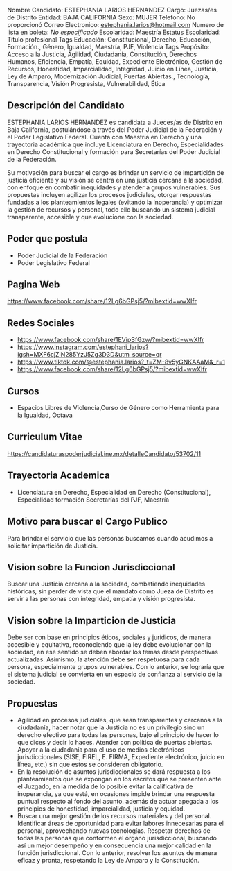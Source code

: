Nombre Candidato: ESTEPHANIA LARIOS HERNANDEZ
Cargo: Juezas/es de Distrito
Entidad: BAJA CALIFORNIA
Sexo: MUJER
Telefono: No proporcionó
Correo Electronico: estephania.larios@hotmail.com
Numero de lista en boleta: *No especificado*
Escolaridad: Maestría
Estatus Escolaridad: Título profesional
Tags Educación: Constitucional, Derecho, Educación, Formación., Género, Igualdad, Maestría, PJF, Violencia
Tags Propósito: Acceso a la Justicia, Agilidad, Ciudadanía, Constitución, Derechos Humanos, Eficiencia, Empatía, Equidad, Expediente Electrónico, Gestión de Recursos, Honestidad, Imparcialidad, Integridad, Juicio en Línea, Justicia, Ley de Amparo, Modernización Judicial, Puertas Abiertas., Tecnología, Transparencia, Visión Progresista, Vulnerabilidad, Ética


## Descripción del Candidato 

ESTEPHANIA LARIOS HERNANDEZ es candidata a Jueces/as de Distrito en Baja California, postulándose a través del Poder Judicial de la Federación y el Poder Legislativo Federal. Cuenta con Maestría en Derecho y una trayectoria académica que incluye Licenciatura en Derecho, Especialidades en Derecho Constitucional y formación para Secretarías del Poder Judicial de la Federación.

Su motivación para buscar el cargo es brindar un servicio de impartición de justicia eficiente y su visión se centra en una justicia cercana a la sociedad, con enfoque en combatir inequidades y atender a grupos vulnerables. Sus propuestas incluyen agilizar los procesos judiciales, otorgar respuestas fundadas a los planteamientos legales (evitando la inoperancia) y optimizar la gestión de recursos y personal, todo ello buscando un sistema judicial transparente, accesible y que evolucione con la sociedad.


## Poder que postula

- Poder Judicial de la Federación
- Poder Legislativo Federal


## Pagina Web

https://www.facebook.com/share/12Lg6bGPsj5/?mibextid=wwXIfr


## Redes Sociales

- https://www.facebook.com/share/1EVipSfGzw/?mibextid=wwXIfr
- https://www.instagram.com/estephani_larios?igsh=MXF6cjZiN285YzJ5Zg3D3D&utm_source=qr
- https://www.tiktok.com/@estephania.larios?_t=ZM-8v5yGNKAAaM&_r=1
- https://www.facebook.com/share/12Lg6bGPsj5/?mibextid=wwXIfr


## Cursos

- Espacios Libres de Violencia,Curso de Género como Herramienta para la Igualdad, Octava


## Curriculum Vitae

https://candidaturaspoderjudicial.ine.mx/detalleCandidato/53702/11


## Trayectoria Academica

- Licenciatura en Derecho, Especialidad en Derecho (Constitucional), Especialidad formación Secretarías del PJF, Maestría


## Motivo para buscar el Cargo Publico

Para brindar el servicio que las personas buscamos cuando acudimos a solicitar impartición de Justicia.


## Vision sobre la Funcion Jurisdiccional

Buscar una Justicia cercana a la sociedad, combatiendo inequidades históricas, sin perder de vista que el mandato como Jueza de Distrito es servir a las personas con integridad, empatía y visión progresista.


## Vision sobre la Imparticion de Justicia

Debe ser con base en principios éticos, sociales y jurídicos, de manera accesible y equitativa, reconociendo que la ley debe evolucionar con la sociedad, en ese sentido se deben abordar los temas desde perspectivas actualizadas. Asimismo, la atención debe ser respetuosa para cada persona, especialmente grupos vulnerables. Con lo anterior, se lograría que el sistema judicial se convierta en un espacio de confianza al servicio de la sociedad.


## Propuestas

- Agilidad en procesos judiciales, que sean transparentes y cercanos a la ciudadanía, hacer notar que la Justicia no es un privilegio sino un derecho efectivo para todas las personas, bajo el principio de hacer lo que dices y decir lo haces. Atender con política de puertas abiertas. Apoyar a la ciudadanía para el uso de medios electrónicos jurisdiccionales (SISE, FIREL, E. FIRMA, Expediente electrónico, juicio en línea, etc.) sin que estos se consideren obligatorio.
- En la resolución de asuntos jurisdiccionales se dará respuesta a los planteamientos que se expongan en los escritos que se presenten ante el Juzgado, en la medida de lo posible evitar la calificativa de inoperancia, ya que está, en ocasiones impide brindar una respuesta puntual respecto al fondo del asunto. además de actuar apegada a los principios de honestidad, imparcialidad, justicia y equidad.
- Buscar una mejor gestión de los recursos materiales y del personal. Identificar áreas de oportunidad para evitar labores innecesarias para el personal, aprovechando nuevas tecnologías. Respetar derechos de todas las personas que conformen el órgano jurisdiccional, buscando así un mejor desempeño y en consecuencia una mejor calidad en la función jurisdiccional. Con lo anterior, resolver los asuntos de manera eficaz y pronta, respetando la Ley de Amparo y la Constitución.

